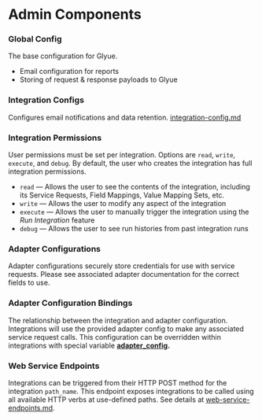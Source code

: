 # Admin Components

### Global Config

The base configuration for Glyue.

* Email configuration for reports
* Storing of request & response payloads to Glyue

### Integration Configs

Configures email notifications and data retention. [integration-config.md](integration\_components/integration-config.md "mention")

### Integration Permissions

User permissions must be set per integration. Options are `read`, `write`, `execute`, and `debug`. By default, the user who creates the integration has full integration permissions.

* `read` — Allows the user to see the contents of the integration, including its Service Requests, Field Mappings, Value Mapping Sets, etc.
* `write` — Allows the user to modify any aspect of the integration
* `execute` — Allows the user to manually trigger the integration using the _Run Integration_ feature
* `debug` — Allows the user to see run histories from past integration runs

### Adapter Configurations

Adapter configurations securely store credentials for use with service requests. Please see associated adapter documentation for the correct fields to use.

### Adapter Configuration Bindings

The relationship between the integration and adapter configuration. Integrations will use the provided adapter config to make any associated service request calls. This configuration can be overridden within integrations with special variable [**adapter\_config**](broken-reference)**.**

### Web Service Endpoints

Integrations can be triggered from their HTTP POST method for the integration `path_name`.  This endpoint exposes integrations to be called using all available HTTP verbs at use-defined paths.  See details at [web-service-endpoints.md](web-service-endpoints.md "mention").

